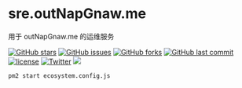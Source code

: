 # sre.outNapGnaw.me

用于 outNapGnaw.me 的运维服务

[![GitHub stars](https://img.shields.io/github/stars/outNapGnaw-china/deploy.svg?style=flat-square)](https://github.com/outNapGnaw-china/deploy/stargazers)
[![GitHub issues](https://img.shields.io/github/issues/outNapGnaw-china/deploy.svg?style=flat-square)](https://github.com/outNapGnaw-china/deploy/issues)
[![GitHub forks](https://img.shields.io/github/forks/outNapGnaw-china/deploy.svg?style=flat-square)](https://github.com/outNapGnaw-china/deploy/network)
[![GitHub last commit](https://img.shields.io/github/last-commit/google/skia.svg?style=flat-square)](https://github.com/outNapGnaw-china/deploy)
[![license](https://img.shields.io/github/license/mashape/apistatus.svg?style=flat-square)](https://github.com/outNapGnaw-china/deploy)
[![Twitter](https://img.shields.io/twitter/url/https/github.com/outNapGnaw-china/deploy.svg?style=flat-square)](https://twitter.com/intent/tweet?url=https://github.com/outNapGnaw-china/deploy)
[![](https://badge.juejin.im/entry/58adb7f3ac502e00698607f8/likes.svg?style=flat-square)](https://juejin.im/entry/58adb7f3ac502e00698607f8/detail)

```bash
pm2 start ecosystem.config.js
```
